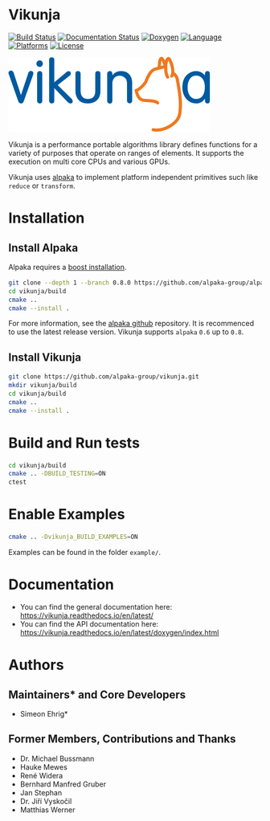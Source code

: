 # Vikunja

[![Build Status](https://gitlab.com/hzdr/crp/vikunja/badges/master/pipeline.svg)](https://gitlab.com/hzdr/crp/vikunja/-/commits/master/)
[![Documentation Status](https://readthedocs.org/projects/vikunja/badge/?version=latest)](https://vikunja.readthedocs.io)
[![Doxygen](https://img.shields.io/badge/API-Doxygen-blue.svg)](https://vikunja.readthedocs.io/en/latest/doxygen/index.html)
[![Language](https://img.shields.io/badge/language-C%2B%2B14-orange.svg)](https://isocpp.org/)
[![Platforms](https://img.shields.io/badge/platform-linux-lightgrey.svg)](https://github.com/alpaka-group/vikunja)
[![License](https://img.shields.io/badge/license-MPL--2.0-blue.svg)](https://www.mozilla.org/en-US/MPL/2.0/)

![vikunja](docs/source/logo/vikunja_logo.png)

Vikunja is a performance portable algorithms library defines functions for a variety of purposes that operate on ranges of elements. It supports the execution on multi core CPUs and various GPUs.

Vikunja uses [alpaka](https://github.com/alpaka-group/alpaka) to implement platform independent primitives such like `reduce` or `transform`. 

# Installation
## Install Alpaka

Alpaka requires a [boost installation](https://github.com/alpaka-group/alpaka#dependencies).

```bash
git clone --depth 1 --branch 0.8.0 https://github.com/alpaka-group/alpaka.git
cd vikunja/build
cmake ..
cmake --install .
```

For more information, see the [alpaka github](https://github.com/alpaka-group/alpaka) repository. It is recommenced to use the latest release version. Vikunja supports `alpaka` `0.6` up to `0.8`.

## Install Vikunja

```bash
git clone https://github.com/alpaka-group/vikunja.git
mkdir vikunja/build
cd vikunja/build
cmake ..
cmake --install .
```

# Build and Run tests

```bash
cd vikunja/build
cmake .. -DBUILD_TESTING=ON
ctest
```

# Enable Examples

```bash
cmake .. -Dvikunja_BUILD_EXAMPLES=ON
```
Examples can be found in the folder `example/`.

# Documentation

- You can find the general documentation here: https://vikunja.readthedocs.io/en/latest/
- You can find the API documentation here: https://vikunja.readthedocs.io/en/latest/doxygen/index.html

# Authors

## Maintainers* and Core Developers

- Simeon Ehrig*

## Former Members, Contributions and Thanks

- Dr. Michael Bussmann
- Hauke Mewes
- René Widera
- Bernhard Manfred Gruber
- Jan Stephan
- Dr. Jiří Vyskočil
- Matthias Werner